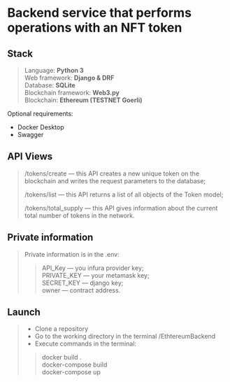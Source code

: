 # Backend service that performs operations with an NFT token


## Stack

>Language: __Python 3__<br>
Web framework: __Django & DRF__<br>
Database: __SQLite__<br>
Blockchain framework: __Web3.py__<br>
Blockchain: __Ethereum (TESTNET  Goerli)__<br>

Optional requirements:<br>
- Docker Desktop<br>
- Swagger

## API Views

><p>/tokens/create — this API creates a new unique token on the blockchain
>and writes the request parameters to the database;<br></p>
><p>/tokens/list — this API returns a list of all 
>objects of the Token model;<br></p>
><p>/tokens/total_supply — this API
>gives information about the current total number of tokens in the network.<br></p>

## Private information

>Private information is in the .env:<br>
>>API_Key — you infura provider key;<br>
PRIVATE_KEY — your metamask key;<br>
SECRET_KEY — django key;<br>
owner — contract address.<br>

## Launch

>- Clone a repository<br>
>- Go to the working directory in the terminal /EthtereumBackend<br>
>- Execute commands in the terminal:<br>
>>docker build .<br>
docker-compose build<br>
docker-compose up<br>
